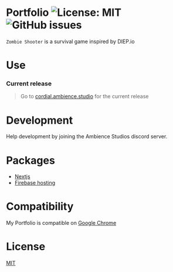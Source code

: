 # Portfolio ![License: MIT](https://img.shields.io/badge/license-MIT-brightgreen) ![GitHub issues](https://img.shields.io/github/issues/LCordial/myportfolio)
`Zombie Shooter` is a survival game inspired by DIEP.io

# Use
### Current release
> Go to [cordial.ambience.studio](https://cordial.ambience.studio) for the current release

# Development
Help development by joining the Ambience Studios discord server.

# Packages
* [Nextjs](https://nextjs.org/)
* [Firebase hosting](https://firebase.google.com/)

# Compatibility
My Portfolio is compatible on [Google Chrome](https://www.google.com/intl/en_au/chrome/)

# License
[MIT](https://github.com/LCordial/myportfolio/blob/master/LICENSE)
